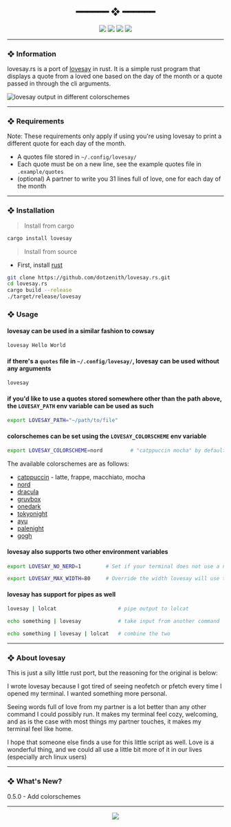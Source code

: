 <h2 align="center"> ━━━━━━  ❖  ━━━━━━ </h2>

<!-- BADGES -->
<div align="center">
   <p></p>
   
   <img src="https://img.shields.io/github/stars/dotzenith/lovesay.rs?color=F8BD96&labelColor=302D41&style=for-the-badge">   

   <img src="https://img.shields.io/github/forks/dotzenith/lovesay.rs?color=DDB6F2&labelColor=302D41&style=for-the-badge">   

   <img src="https://img.shields.io/github/repo-size/dotzenith/lovesay.rs?color=ABE9B3&labelColor=302D41&style=for-the-badge">
   
   <img src="https://img.shields.io/github/commit-activity/y/dotzenith/lovesay.rs?color=96CDFB&labelColor=302D41&style=for-the-badge&label=COMMITS"/>
   <br>
</div>

<p/>

---

### ❖ Information 

  lovesay.rs is a port of [lovesay](https://github.com/dotzenith/lovesay) in rust. It is a simple rust program that displays a quote from a loved one based on the day of the month or a quote passed in through the cli arguments. 

  <img src="https://github.com/dotzenith/dotzenith/blob/main/assets/lovesayrs/lovesay.gif" alt="lovesay output in different colorschemes">

---

### ❖ Requirements

Note: These requirements only apply if using you're using lovesay to print a different quote for each day of the month.  

- A quotes file stored in `~/.config/lovesay/`
- Each quote must be on a new line, see the example quotes file in `.example/quotes`
- (optional) A partner to write you 31 lines full of love, one for each day of the month

---

### ❖ Installation

> Install from cargo
```sh
cargo install lovesay
```

> Install from source
- First, install [rust](https://rustup.rs/)
```sh
git clone https://github.com/dotzenith/lovesay.rs.git
cd lovesay.rs
cargo build --release
./target/release/lovesay
```

### ❖ Usage 

#### lovesay can be used in a similar fashion to cowsay

```sh
lovesay Hello World
```

#### if there's a `quotes` file in `~/.config/lovesay/`, lovesay can be used without any arguments

```sh
lovesay
```

#### if you'd like to use a quotes stored somewhere other than the path above, the `LOVESAY_PATH` env variable can be used as such

```sh
export LOVESAY_PATH="~/path/to/file"
```

#### colorschemes can be set using the `LOVESAY_COLORSCHEME` env variable

```sh
export LOVESAY_COLORSCHEME=nord         # "catppuccin mocha" by default
```

The available colorschemes are as follows: 
- [catppuccin](https://github.com/catppuccin) - latte, frappe, macchiato, mocha
- [nord](https://github.com/arcticicestudio/nord)
- [dracula](https://github.com/dracula/dracula-theme)
- [gruvbox](https://github.com/morhetz/gruvbox)
- [onedark](https://github.com/joshdick/onedark.vim)
- [tokyonight](https://github.com/folke/tokyonight.nvim)
- [ayu](https://github.com/ayu-theme)
- [palenight](https://github.com/drewtempelmeyer/palenight.vim)
- [gogh](https://github.com/Mayccoll/Gogh)

#### lovesay also supports two other environment variables

```sh
export LOVESAY_NO_NERD=1        # Set if your terminal does not use a nerd font (can be set to anything, lovesay just checks for existence)

export LOVESAY_MAX_WIDTH=80     # Override the width lovesay will use to wrap a quote
```

#### lovesay has support for pipes as well

```sh
lovesay | lolcat                    # pipe output to lolcat

echo something | lovesay            # take input from another command

echo something | lovesay | lolcat   # combine the two
```

---

### ❖ About lovesay

This is just a silly little rust port, but the reasoning for the original is below:

I wrote lovesay because I got tired of seeing neofetch or pfetch every time I opened my terminal. I wanted something more personal. 

Seeing words full of love from my partner is a lot better than any other command I could possibly run. It makes my terminal feel cozy, welcoming, and as is the case with most things my partner touches, it makes my terminal feel like home. 

I hope that someone else finds a use for this little script as well. Love is a wonderful thing, and we could all use a little bit more of it in our lives (especially arch linux users)

---

### ❖ What's New? 
0.5.0 - Add colorschemes

---

<div align="center">

   <img src="https://img.shields.io/static/v1.svg?label=License&message=MIT&color=F5E0DC&labelColor=302D41&style=for-the-badge">

</div>

